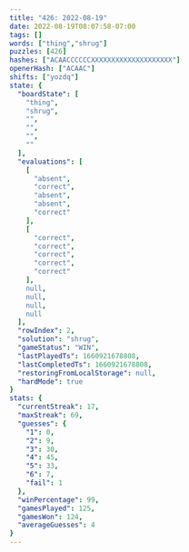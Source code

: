 ```yaml
---
title: "426: 2022-08-19"
date: 2022-08-19T08:07:58-07:00
tags: []
words: ["thing","shrug"]
puzzles: [426]
hashes: ["ACAACCCCCCXXXXXXXXXXXXXXXXXXXX"]
openerHash: ["ACAAC"]
shifts: ["yozdq"]
state: {
  "boardState": [
    "thing",
    "shrug",
    "",
    "",
    "",
    ""
  ],
  "evaluations": [
    [
      "absent",
      "correct",
      "absent",
      "absent",
      "correct"
    ],
    [
      "correct",
      "correct",
      "correct",
      "correct",
      "correct"
    ],
    null,
    null,
    null,
    null
  ],
  "rowIndex": 2,
  "solution": "shrug",
  "gameStatus": "WIN",
  "lastPlayedTs": 1660921678808,
  "lastCompletedTs": 1660921678808,
  "restoringFromLocalStorage": null,
  "hardMode": true
}
stats: {
  "currentStreak": 17,
  "maxStreak": 69,
  "guesses": {
    "1": 0,
    "2": 9,
    "3": 30,
    "4": 45,
    "5": 33,
    "6": 7,
    "fail": 1
  },
  "winPercentage": 99,
  "gamesPlayed": 125,
  "gamesWon": 124,
  "averageGuesses": 4
}
---
```


<!-- more -->

